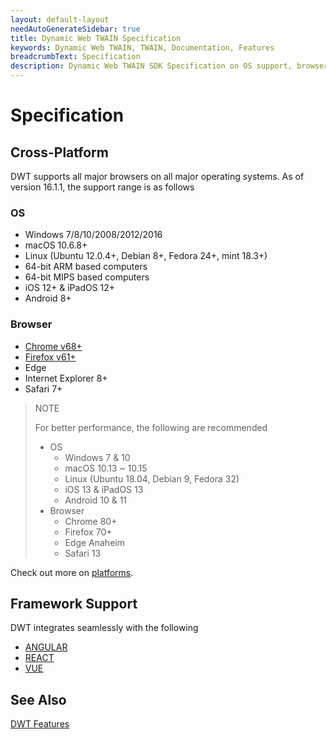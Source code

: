 ```yaml
---
layout: default-layout
needAutoGenerateSidebar: true
title: Dynamic Web TWAIN Specification
keywords: Dynamic Web TWAIN, TWAIN, Documentation, Features
breadcrumbText: Specification
description: Dynamic Web TWAIN SDK Specification on OS support, browser support, framework support, hardware support, and more.
---
```


# Specification

## Cross-Platform

DWT supports all major browsers on all major operating systems. As of version 16.1.1, the support range is as follows

### OS

  + Windows 7/8/10/2008/2012/2016
  + macOS 10.6.8+
  + Linux (Ubuntu 12.0.4+, Debian 8+, Fedora 24+, mint 18.3+)
  + 64-bit ARM based computers
  + 64-bit MIPS based computers
  + iOS 12+ & iPadOS 12+
  + Android 8+

### Browser

  + [Chrome v68+](https://www.google.com/chrome/)
  + [Firefox v61+](https://www.mozilla.org/en-US/firefox/)
  + Edge
  + Internet Explorer 8+
  + Safari 7+

> NOTE
>  
> For better performance, the following are recommended
> * OS
>   + Windows 7 & 10
>   + macOS 10.13 ~ 10.15
>   + Linux (Ubuntu 18.04, Debian 9, Fedora 32)
>   + iOS 13 & iPadOS 13
>   + Android 10 & 11
> * Browser
>   + Chrome 80+
>   + Firefox 70+
>   + Edge Anaheim
>   + Safari 13

Check out more on [platforms]({{site.getstarted}}platform.html).

## Framework Support

DWT integrates seamlessly with the following

* [ANGULAR]({{site.indepth}}development/angular.html)
* [REACT]({{site.indepth}}development/react.html)
* [VUE]({{site.indepth}}development/vue.html)

<!--* [ASP. NET MVC]({{site.indepth}}development/mvc.html)-->

## See Also

[DWT Features](https://www.dynamsoft.com/Products/WebTWAIN_Features.aspx)
